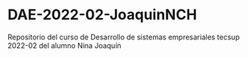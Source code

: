 # DAE-2022-02-JoaquinNCH
Repositorio del curso de Desarrollo de sistemas empresariales tecsup 2022-02 del alumno Nina Joaquín
